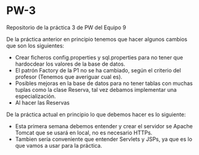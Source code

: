 # PW-3
Repositorio de la práctica 3 de PW del Equipo 9

De la práctica anterior en principio tenemos que hacer algunos cambios que son los siguientes:

- Crear ficheros config.properties y sql.properties para no tener que hardocdear los valores de la base de datos.
- El patrón Factory de la P1 no se ha cambiado, según el criterio del profesor (Tenemos que averiguar cual es).
- Posibles mejoras en la base de datos para no tener tablas con muchas tuplas como la clase Reserva, tal vez debamos implementar una especialización.
- Al hacer las Reservas

De la práctica actual en principio lo que debemos hacer es lo siguiente:

- Esta primera semana debemos entender y crear el servidor se Apache Tomcat que se usará en local, no es necesario HTTPs.
- Tambien sería conveniente que entender Servlets y JSPs, ya que es lo que vamos a usar para la práctica.